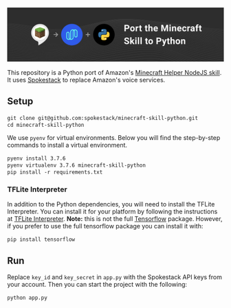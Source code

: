 <a href="https://www.spokestack.io/blog/porting-the-alexa-minecraft-skill-to-python-using-spokestack" title="Porting the Alexa Minecraft Skill to Python using Spokestack">![Minecraft Skill Python](./images/minecraft-skill-python.png)</a>

This repository is a Python port of Amazon's [Minecraft Helper NodeJS skill](https://github.com/alexa/skill-sample-nodejs-howto). It uses [Spokestack](https://spokestack.io) to replace Amazon's voice services.

## Setup

    git clone git@github.com:spokestack/minecraft-skill-python.git
    cd minecraft-skill-python

We use `pyenv` for virtual environments. Below you will find the step-by-step commands to install a virtual environment.

    pyenv install 3.7.6
    pyenv virtualenv 3.7.6 minecraft-skill-python
    pip install -r requirements.txt

### TFLite Interpreter

In addition to the Python dependencies, you will need to install the TFLite Interpreter. You can install it for your platform by following the instructions at [TFLite Interpreter](https://www.tensorflow.org/lite/guide/python#install_just_the_tensorflow_lite_interpreter).
**Note:** this is not the full [Tensorflow](https://www.tensorflow.org/) package. However, if you prefer to use the full tensorflow package
you can install it with:

    pip install tensorflow

## Run
Replace `key_id` and `key_secret` in `app.py` with the Spokestack API keys from your account.
Then you can start the project with the following:

    python app.py
